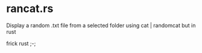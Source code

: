 # rancat.rs
 Display a random .txt file from a selected folder using cat | randomcat but in rust

frick rust ;-;
